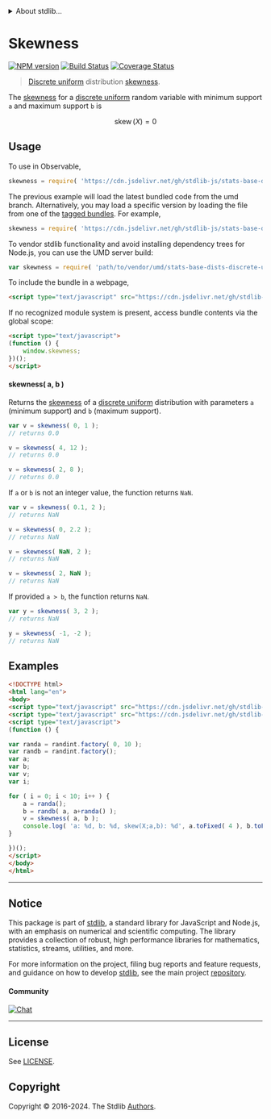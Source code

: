 <!--

@license Apache-2.0

Copyright (c) 2018 The Stdlib Authors.

Licensed under the Apache License, Version 2.0 (the "License");
you may not use this file except in compliance with the License.
You may obtain a copy of the License at

   http://www.apache.org/licenses/LICENSE-2.0

Unless required by applicable law or agreed to in writing, software
distributed under the License is distributed on an "AS IS" BASIS,
WITHOUT WARRANTIES OR CONDITIONS OF ANY KIND, either express or implied.
See the License for the specific language governing permissions and
limitations under the License.

-->


<details>
  <summary>
    About stdlib...
  </summary>
  <p>We believe in a future in which the web is a preferred environment for numerical computation. To help realize this future, we've built stdlib. stdlib is a standard library, with an emphasis on numerical and scientific computation, written in JavaScript (and C) for execution in browsers and in Node.js.</p>
  <p>The library is fully decomposable, being architected in such a way that you can swap out and mix and match APIs and functionality to cater to your exact preferences and use cases.</p>
  <p>When you use stdlib, you can be absolutely certain that you are using the most thorough, rigorous, well-written, studied, documented, tested, measured, and high-quality code out there.</p>
  <p>To join us in bringing numerical computing to the web, get started by checking us out on <a href="https://github.com/stdlib-js/stdlib">GitHub</a>, and please consider <a href="https://opencollective.com/stdlib">financially supporting stdlib</a>. We greatly appreciate your continued support!</p>
</details>

# Skewness

[![NPM version][npm-image]][npm-url] [![Build Status][test-image]][test-url] [![Coverage Status][coverage-image]][coverage-url] <!-- [![dependencies][dependencies-image]][dependencies-url] -->

> [Discrete uniform][discrete-uniform-distribution] distribution [skewness][skewness].

<!-- Section to include introductory text. Make sure to keep an empty line after the intro `section` element and another before the `/section` close. -->

<section class="intro">

The [skewness][skewness] for a [discrete uniform][discrete-uniform-distribution] random variable with minimum support `a` and maximum support `b` is

<!-- <equation class="equation" label="eq:discrete_uniform_skewness" align="center" raw="\operatorname{skew}\left( X \right) = 0" alt="Skewness for a discrete uniform distribution."> -->

```math
\mathop{\mathrm{skew}}\left( X \right) = 0
```

<!-- <div class="equation" align="center" data-raw-text="\operatorname{skew}\left( X \right) = 0" data-equation="eq:discrete_uniform_skewness">
    <img src="https://cdn.jsdelivr.net/gh/stdlib-js/stdlib@591cf9d5c3a0cd3c1ceec961e5c49d73a68374cb/lib/node_modules/@stdlib/stats/base/dists/discrete-uniform/skewness/docs/img/equation_discrete_uniform_skewness.svg" alt="Skewness for a discrete uniform distribution.">
    <br>
</div> -->

<!-- </equation> -->

</section>

<!-- /.intro -->

<!-- Package usage documentation. -->



<section class="usage">

## Usage

To use in Observable,

```javascript
skewness = require( 'https://cdn.jsdelivr.net/gh/stdlib-js/stats-base-dists-discrete-uniform-skewness@umd/browser.js' )
```
The previous example will load the latest bundled code from the umd branch. Alternatively, you may load a specific version by loading the file from one of the [tagged bundles](https://github.com/stdlib-js/stats-base-dists-discrete-uniform-skewness/tags). For example,

```javascript
skewness = require( 'https://cdn.jsdelivr.net/gh/stdlib-js/stats-base-dists-discrete-uniform-skewness@v0.2.1-umd/browser.js' )
```

To vendor stdlib functionality and avoid installing dependency trees for Node.js, you can use the UMD server build:

```javascript
var skewness = require( 'path/to/vendor/umd/stats-base-dists-discrete-uniform-skewness/index.js' )
```

To include the bundle in a webpage,

```html
<script type="text/javascript" src="https://cdn.jsdelivr.net/gh/stdlib-js/stats-base-dists-discrete-uniform-skewness@umd/browser.js"></script>
```

If no recognized module system is present, access bundle contents via the global scope:

```html
<script type="text/javascript">
(function () {
    window.skewness;
})();
</script>
```

#### skewness( a, b )

Returns the [skewness][skewness] of a [discrete uniform][discrete-uniform-distribution] distribution with parameters `a` (minimum support) and `b` (maximum support).

```javascript
var v = skewness( 0, 1 );
// returns 0.0

v = skewness( 4, 12 );
// returns 0.0

v = skewness( 2, 8 );
// returns 0.0
```

If `a` or `b` is not an integer value, the function returns `NaN`.

```javascript
var v = skewness( 0.1, 2 );
// returns NaN

v = skewness( 0, 2.2 );
// returns NaN

v = skewness( NaN, 2 );
// returns NaN

v = skewness( 2, NaN );
// returns NaN
```

If provided `a > b`, the function returns `NaN`.

```javascript
var y = skewness( 3, 2 );
// returns NaN

y = skewness( -1, -2 );
// returns NaN
```

</section>

<!-- /.usage -->

<!-- Package usage notes. Make sure to keep an empty line after the `section` element and another before the `/section` close. -->

<section class="notes">

</section>

<!-- /.notes -->

<!-- Package usage examples. -->

<section class="examples">

## Examples

<!-- eslint no-undef: "error" -->

```html
<!DOCTYPE html>
<html lang="en">
<body>
<script type="text/javascript" src="https://cdn.jsdelivr.net/gh/stdlib-js/random-base-discrete-uniform@umd/browser.js"></script>
<script type="text/javascript" src="https://cdn.jsdelivr.net/gh/stdlib-js/stats-base-dists-discrete-uniform-skewness@umd/browser.js"></script>
<script type="text/javascript">
(function () {

var randa = randint.factory( 0, 10 );
var randb = randint.factory();
var a;
var b;
var v;
var i;

for ( i = 0; i < 10; i++ ) {
    a = randa();
    b = randb( a, a+randa() );
    v = skewness( a, b );
    console.log( 'a: %d, b: %d, skew(X;a,b): %d', a.toFixed( 4 ), b.toFixed( 4 ), v.toFixed( 4 ) );
}

})();
</script>
</body>
</html>
```

</section>

<!-- /.examples -->

<!-- Section to include cited references. If references are included, add a horizontal rule *before* the section. Make sure to keep an empty line after the `section` element and another before the `/section` close. -->

<section class="references">

</section>

<!-- /.references -->

<!-- Section for related `stdlib` packages. Do not manually edit this section, as it is automatically populated. -->

<section class="related">

</section>

<!-- /.related -->

<!-- Section for all links. Make sure to keep an empty line after the `section` element and another before the `/section` close. -->


<section class="main-repo" >

* * *

## Notice

This package is part of [stdlib][stdlib], a standard library for JavaScript and Node.js, with an emphasis on numerical and scientific computing. The library provides a collection of robust, high performance libraries for mathematics, statistics, streams, utilities, and more.

For more information on the project, filing bug reports and feature requests, and guidance on how to develop [stdlib][stdlib], see the main project [repository][stdlib].

#### Community

[![Chat][chat-image]][chat-url]

---

## License

See [LICENSE][stdlib-license].


## Copyright

Copyright &copy; 2016-2024. The Stdlib [Authors][stdlib-authors].

</section>

<!-- /.stdlib -->

<!-- Section for all links. Make sure to keep an empty line after the `section` element and another before the `/section` close. -->

<section class="links">

[npm-image]: http://img.shields.io/npm/v/@stdlib/stats-base-dists-discrete-uniform-skewness.svg
[npm-url]: https://npmjs.org/package/@stdlib/stats-base-dists-discrete-uniform-skewness

[test-image]: https://github.com/stdlib-js/stats-base-dists-discrete-uniform-skewness/actions/workflows/test.yml/badge.svg?branch=v0.2.1
[test-url]: https://github.com/stdlib-js/stats-base-dists-discrete-uniform-skewness/actions/workflows/test.yml?query=branch:v0.2.1

[coverage-image]: https://img.shields.io/codecov/c/github/stdlib-js/stats-base-dists-discrete-uniform-skewness/main.svg
[coverage-url]: https://codecov.io/github/stdlib-js/stats-base-dists-discrete-uniform-skewness?branch=main

<!--

[dependencies-image]: https://img.shields.io/david/stdlib-js/stats-base-dists-discrete-uniform-skewness.svg
[dependencies-url]: https://david-dm.org/stdlib-js/stats-base-dists-discrete-uniform-skewness/main

-->

[chat-image]: https://img.shields.io/gitter/room/stdlib-js/stdlib.svg
[chat-url]: https://app.gitter.im/#/room/#stdlib-js_stdlib:gitter.im

[stdlib]: https://github.com/stdlib-js/stdlib

[stdlib-authors]: https://github.com/stdlib-js/stdlib/graphs/contributors

[umd]: https://github.com/umdjs/umd
[es-module]: https://developer.mozilla.org/en-US/docs/Web/JavaScript/Guide/Modules

[deno-url]: https://github.com/stdlib-js/stats-base-dists-discrete-uniform-skewness/tree/deno
[deno-readme]: https://github.com/stdlib-js/stats-base-dists-discrete-uniform-skewness/blob/deno/README.md
[umd-url]: https://github.com/stdlib-js/stats-base-dists-discrete-uniform-skewness/tree/umd
[umd-readme]: https://github.com/stdlib-js/stats-base-dists-discrete-uniform-skewness/blob/umd/README.md
[esm-url]: https://github.com/stdlib-js/stats-base-dists-discrete-uniform-skewness/tree/esm
[esm-readme]: https://github.com/stdlib-js/stats-base-dists-discrete-uniform-skewness/blob/esm/README.md
[branches-url]: https://github.com/stdlib-js/stats-base-dists-discrete-uniform-skewness/blob/main/branches.md

[stdlib-license]: https://raw.githubusercontent.com/stdlib-js/stats-base-dists-discrete-uniform-skewness/main/LICENSE

[discrete-uniform-distribution]: https://en.wikipedia.org/wiki/Discrete_uniform_distribution

[skewness]: https://en.wikipedia.org/wiki/Skewness

</section>

<!-- /.links -->
